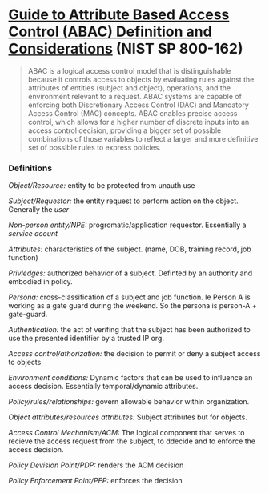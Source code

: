 # [Guide to Attribute Based Access Control (ABAC) Definition and Considerations](https://github.com/danphilpott/fismapedia-files) (NIST SP 800-162)

> ABAC is a logical access control model that is distinguishable because it controls access to objects by evaluating rules against the attributes of entities (subject and object), operations, and the environment relevant to a request. ABAC systems are capable of enforcing both Discretionary Access Control (DAC) and Mandatory Access Control (MAC) concepts. ABAC enables precise access control, which allows for a higher number of discrete inputs into an access control decision, providing a bigger set of possible combinations of those variables to reflect a larger and more definitive set of possible rules to express policies. 

### Definitions

*Object/Resource:* entity to be protected from unauth use 

*Subject/Requestor:* the entity request to perform action on the object. Generally the *user* 

*Non-person entity/NPE:* progromatic/application requestor. Essentially a *service acount* 

*Attributes:* characteristics of the subject. (name, DOB, training record, job function)  

*Privledges:* authorized behavior of a subject. Definted by an authority and embodied in policy. 

*Persona:* cross-classification of a subject and job function. Ie Person A is working as a gate guard during the weekend. So the persona is person-A + gate-guard.  

*Authentication:* the act of verifing that the subject has been authorized to use the presented identifier by a trusted IP org.  

*Access control/athorization:* the decision to permit or deny a subject access to objects

*Environment conditions:* Dynamic factors that can be used to influence an access decision. Essentially temporal/dynamic attributes.

*Policy/rules/relationships:* govern allowable behavior within organization. 

*Object attributes/resources attributes:* Subject attributes but for objects. 


*Access Control Mechanism/ACM:* The logical component that serves to recieve the access request from the subject, to ddecide and to enforce the access decision.  

*Policy Devision Point/PDP:* renders the ACM decision

*Policy Enforcement Point/PEP:* enforces the decision




